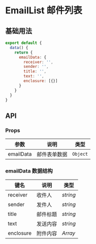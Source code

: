 # EmailList 邮件列表

## 基础用法

```js
export default {
  data() {
    return {
      emailData: {
        receiver: '',
        sender: '',
        title: '',
        text: '',
        enclosure: [{}]
      }
    }
  }
}
```

## API

### Props

| 参数      | 说明         | 类型     |
| --------- | ------------ | -------- |
| emailData | 邮件表单数据 | `Object` |

### emailData 数据结构

| 键名      | 说明     | 类型     |
| --------- | -------- | -------- |
| receiver  | 收件人   | _string_ |
| sender    | 发件人   | _string_ |
| title     | 邮件标题 | _string_ |
| text      | 发送内容 | _string_ |
| enclosure | 附件内容 | _Array_  |
